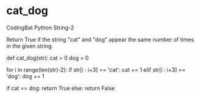 # cat_dog
CodingBat Python String-2

Return True if the string "cat" and "dog" appear the same number of times in the given string.

def cat_dog(str):
  cat = 0
  dog = 0
  
  for i in range(len(str)-2):
    if str[i : i+3] == 'cat':
      cat += 1
    elif str[i : i+3] == 'dog':
      dog += 1
  
  if cat == dog:
    return True
  else:
    return False
